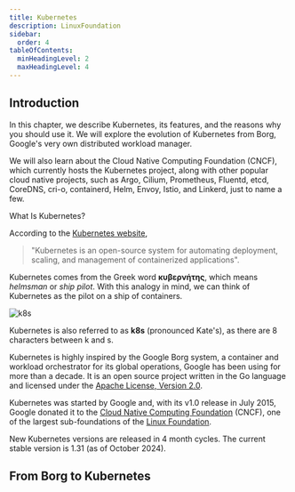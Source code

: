 ```yaml
---
title: Kubernetes
description: LinuxFoundation
sidebar:
  order: 4
tableOfContents:
  minHeadingLevel: 2
  maxHeadingLevel: 4
---
```


## Introduction

In this chapter, we describe Kubernetes, its features, and the reasons why you should use it. We will explore the evolution of Kubernetes from Borg, Google's very own distributed workload manager.

We will also learn about the Cloud Native Computing Foundation (CNCF), which currently hosts the Kubernetes project, along with other popular cloud native projects, such as Argo, Cilium, Prometheus, Fluentd, etcd, CoreDNS, cri-o, containerd, Helm, Envoy, Istio, and Linkerd, just to name a few.

What Is Kubernetes?

According to the [Kubernetes website](https://kubernetes.io/),

> "Kubernetes is an open-source system for automating deployment, scaling, and management of containerized applications".

Kubernetes comes from the Greek word **κυβερνήτης**, which means *helmsman* or *ship pilot*. With this analogy in mind, we can think of Kubernetes as the pilot on a ship of containers.

![k8s](/img/edx/kubernetes.png)

Kubernetes is also referred to as **k8s** (pronounced Kate's), as there are 8 characters between k and s.

Kubernetes is highly inspired by the Google Borg system, a container and workload orchestrator for its global operations, Google has been using for more than a decade. It is an open source project written in the Go language and licensed under the [Apache License, Version 2.0](https://www.apache.org/licenses/LICENSE-2.0).

Kubernetes was started by Google and, with its v1.0 release in July 2015, Google donated it to the [Cloud Native Computing Foundation](https://www.cncf.io/) (CNCF), one of the largest sub-foundations of the [Linux Foundation](https://www.linuxfoundation.org/).

New Kubernetes versions are released in 4 month cycles. The current stable version is 1.31 (as of October 2024).

## From Borg to Kubernetes


